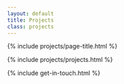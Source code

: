 ```yaml
---
layout: default
title: Projects
class: projects
---
```


{% include projects/page-title.html %}

{% include projects/projects.html %}

{% include get-in-touch.html %}